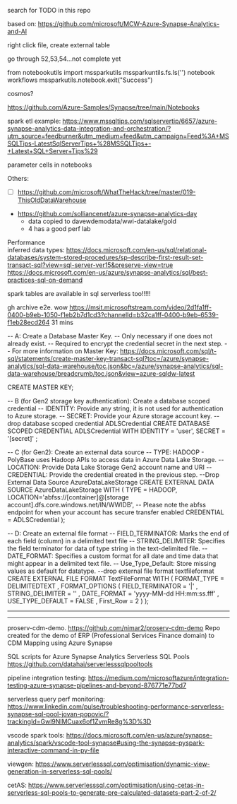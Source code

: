 search for TODO in this repo

based on:  https://github.com/microsoft/MCW-Azure-Synapse-Analytics-and-AI



right click file, create external table

go through 52,53,54...not complete yet

from notebookutils import mssparkutils
mssparkuntils.fs.ls('')
notebook workflows
    mssparkutils.notebook.exit("Success")
    
cosmos?

https://github.com/Azure-Samples/Synapse/tree/main/Notebooks

spark etl example:
    https://www.mssqltips.com/sqlservertip/6657/azure-synapse-analytics-data-integration-and-orchestration/?utm_source=feedburner&utm_medium=feed&utm_campaign=Feed%3A+MSSQLTips-LatestSqlServerTips+%28MSSQLTips+-+Latest+SQL+Server+Tips%29

parameter cells in notebooks

Others:

- [ ] https://github.com/microsoft/WhatTheHack/tree/master/019-ThisOldDataWarehouse

* https://github.com/solliancenet/azure-synapse-analytics-day
  * data copied to davewdemodata/wwi-datalake/gold
  * 4 has a good perf lab




Performance  
    inferred data types:  https://docs.microsoft.com/en-us/sql/relational-databases/system-stored-procedures/sp-describe-first-result-set-transact-sql?view=sql-server-ver15&preserve-view=true  
    https://docs.microsoft.com/en-us/azure/synapse-analytics/sql/best-practices-sql-on-demand



spark tables are available in sql serverless too!!!!!

gh archive e2e.  wow
    https://msit.microsoftstream.com/video/2d1fa1ff-0400-b9eb-1050-f1eb2b7d1cd3?channelId=b32ca1ff-0400-b9eb-6539-f1eb28ecd264
    31 mins



-- A: Create a Database Master Key.
-- Only necessary if one does not already exist.
-- Required to encrypt the credential secret in the next step.
-- For more information on Master Key: https://docs.microsoft.com/sql/t-sql/statements/create-master-key-transact-sql?toc=/azure/synapse-analytics/sql-data-warehouse/toc.json&bc=/azure/synapse-analytics/sql-data-warehouse/breadcrumb/toc.json&view=azure-sqldw-latest

CREATE MASTER KEY;

-- B (for Gen2 storage key authentication): Create a database scoped credential
-- IDENTITY: Provide any string, it is not used for authentication to Azure storage.
-- SECRET: Provide your Azure storage account key.
--drop database scoped credential ADLSCredential
CREATE DATABASE SCOPED CREDENTIAL ADLSCredential
WITH
    IDENTITY = 'user',
    SECRET = '[secret]'
;

-- C (for Gen2): Create an external data source
-- TYPE: HADOOP - PolyBase uses Hadoop APIs to access data in Azure Data Lake Storage.
-- LOCATION: Provide Data Lake Storage Gen2 account name and URI
-- CREDENTIAL: Provide the credential created in the previous step.
--Drop External Data Source AzureDataLakeStorage
CREATE EXTERNAL DATA SOURCE AzureDataLakeStorage
WITH (
    TYPE = HADOOP,
    LOCATION='abfss://[container]@[storage account].dfs.core.windows.net/IN/WWIDB', -- Please note the abfss endpoint for when your account has secure transfer enabled
    CREDENTIAL = ADLSCredential
);

-- D: Create an external file format
-- FIELD_TERMINATOR: Marks the end of each field (column) in a delimited text file
-- STRING_DELIMITER: Specifies the field terminator for data of type string in the text-delimited file.
-- DATE_FORMAT: Specifies a custom format for all date and time data that might appear in a delimited text file.
-- Use_Type_Default: Store missing values as default for datatype.
--drop external file format textfileformat
CREATE EXTERNAL FILE FORMAT TextFileFormat
WITH
(   FORMAT_TYPE = DELIMITEDTEXT
,    FORMAT_OPTIONS    (   FIELD_TERMINATOR = '|'
                    ,    STRING_DELIMITER = ''
                    ,    DATE_FORMAT         = 'yyyy-MM-dd HH:mm:ss.fff'
                    ,    USE_TYPE_DEFAULT = FALSE
                    ,     First_Row = 2
                    )
);



------
-------
proserv-cdm-demo. https://github.com/nimar2/proserv-cdm-demo
Repo created for the demo of ERP (Professional Services Finance domain) to CDM Mapping using Azure Synapse



SQL scripts for Azure Synapse Analytics Serverless SQL Pools
https://github.com/datahai/serverlesssqlpooltools

pipeline integration testing:  https://medium.com/microsoftazure/integration-testing-azure-synapse-pipelines-and-beyond-876771e77bd7

serverless query perf monitoring:  https://www.linkedin.com/pulse/troubleshooting-performance-serverless-synapse-sql-pool-jovan-popovic/?trackingId=Gwl9NlMCuax6of1ZvmRe8g%3D%3D

vscode spark tools:  https://docs.microsoft.com/en-us/azure/synapse-analytics/spark/vscode-tool-synapse#using-the-synapse-pyspark-interactive-command-in-py-file


viewgen:  https://www.serverlesssql.com/optimisation/dynamic-view-generation-in-serverless-sql-pools/

cetAS:  https://www.serverlesssql.com/optimisation/using-cetas-in-serverless-sql-pools-to-generate-pre-calculated-datasets-part-2-of-2/



